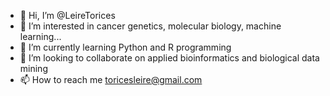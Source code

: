 - 👋 Hi, I’m @LeireTorices
- 👀 I’m interested in cancer genetics, molecular biology, machine learning...
- 🌱 I’m currently learning Python and R programming
- 💞️ I’m looking to collaborate on applied bioinformatics and biological data mining
- 📫 How to reach me toricesleire@gmail.com

<!---
LeireTorices/LeireTorices is a ✨ special ✨ repository because its `README.md` (this file) appears on your GitHub profile.
You can click the Preview link to take a look at your changes.
--->
